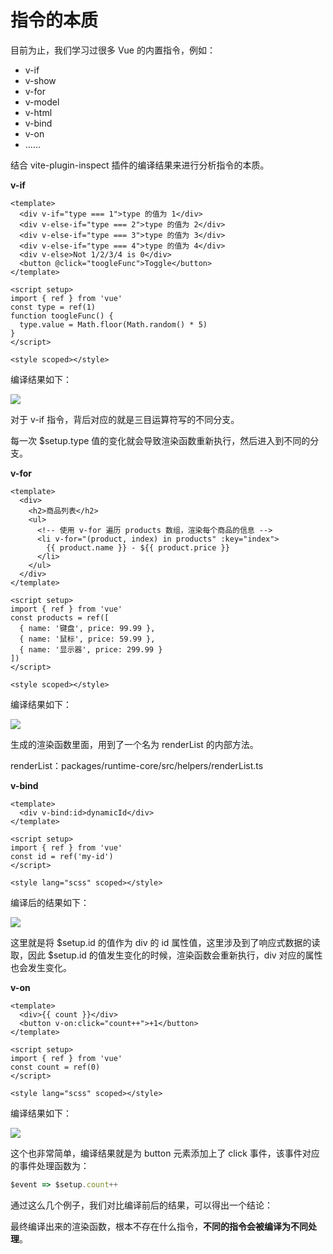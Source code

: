 # 指令的本质

目前为止，我们学习过很多 Vue 的内置指令，例如：

- v-if
- v-show
- v-for
- v-model
- v-html
- v-bind
- v-on
- ……

结合 vite-plugin-inspect 插件的编译结果来进行分析指令的本质。

**v-if**

```
<template>
  <div v-if="type === 1">type 的值为 1</div>
  <div v-else-if="type === 2">type 的值为 2</div>
  <div v-else-if="type === 3">type 的值为 3</div>
  <div v-else-if="type === 4">type 的值为 4</div>
  <div v-else>Not 1/2/3/4 is 0</div>
  <button @click="toogleFunc">Toggle</button>
</template>

<script setup>
import { ref } from 'vue'
const type = ref(1)
function toogleFunc() {
  type.value = Math.floor(Math.random() * 5)
}
</script>

<style scoped></style>
```

编译结果如下：

![](https://xiejie-typora.oss-cn-chengdu.aliyuncs.com/2024-05-27-030545.png)

对于 v-if 指令，背后对应的就是三目运算符写的不同分支。

每一次 $setup.type 值的变化就会导致渲染函数重新执行，然后进入到不同的分支。

**v-for**

```
<template>
  <div>
    <h2>商品列表</h2>
    <ul>
      <!-- 使用 v-for 遍历 products 数组，渲染每个商品的信息 -->
      <li v-for="(product, index) in products" :key="index">
        {{ product.name }} - ${{ product.price }}
      </li>
    </ul>
  </div>
</template>

<script setup>
import { ref } from 'vue'
const products = ref([
  { name: '键盘', price: 99.99 },
  { name: '鼠标', price: 59.99 },
  { name: '显示器', price: 299.99 }
])
</script>

<style scoped></style>
```

编译结果如下：

![](https://xiejie-typora.oss-cn-chengdu.aliyuncs.com/2024-05-27-030842.png)

生成的渲染函数里面，用到了一个名为 renderList 的内部方法。

renderList：packages/runtime-core/src/helpers/renderList.ts

**v-bind**

```
<template>
  <div v-bind:id>dynamicId</div>
</template>

<script setup>
import { ref } from 'vue'
const id = ref('my-id')
</script>

<style lang="scss" scoped></style>
```

编译后的结果如下：

![](https://xiejie-typora.oss-cn-chengdu.aliyuncs.com/2024-05-27-031250.png)

这里就是将 $setup.id 的值作为 div 的 id 属性值，这里涉及到了响应式数据的读取，因此 $setup.id 的值发生变化的时候，渲染函数会重新执行，div 对应的属性也会发生变化。

**v-on**

```
<template>
  <div>{{ count }}</div>
  <button v-on:click="count++">+1</button>
</template>

<script setup>
import { ref } from 'vue'
const count = ref(0)
</script>

<style lang="scss" scoped></style>
```

编译结果如下：

![](https://xiejie-typora.oss-cn-chengdu.aliyuncs.com/2024-05-27-031602.png)

这个也非常简单，编译结果就是为 button 元素添加上了 click 事件，该事件对应的事件处理函数为：

```jsx
$event => $setup.count++
```

通过这么几个例子，我们对比编译前后的结果，可以得出一个结论：

最终编译出来的渲染函数，根本不存在什么指令，**不同的指令会被编译为不同处理**。
